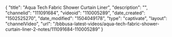 {
    "title": "Aqua Tech Fabric Shower Curtain Liner",
    "description": "",
    "channelid": "111091684",
    "videoid": "110005289",
    "date_created": "1502525270",
    "date_modified": "1504049178",
    "type": "captivate",
    "layout": "channelVideo",
    "url": "\/bbbusa-latest-videos\/aqua-tech-fabric-shower-curtain-liner-2-notes\/111091684-110005289"
}
